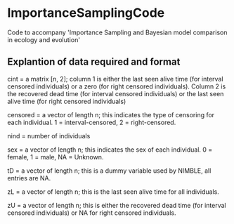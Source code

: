 # ImportanceSamplingCode
Code to accompany 'Importance Sampling and Bayesian model comparison in ecology and evolution'

## Explantion of data required and format

cint = a matrix [n, 2]; column 1 is either the last seen alive time (for interval censored individuals) or a zero (for right censored individuals). Column 2 is the recovered dead time (for interval censored individuals) or the last seen alive time (for right censored individuals)

censored = a vector of length n; this indicates the type of censoring for each individual. 1 = interval-censored, 2 = right-censored.

nind = number of individuals

sex = a vector of length n; this indicates the sex of each individual. 0 = female, 1 = male, NA = Unknown.

tD = a vector of length n; this is a dummy variable used by NIMBLE, all entries are NA.

zL = a vector of length n; this is the last seen alive time for all individuals.

zU = a vector of length n; this is either the recovered dead time (for interval censored individuals) or NA for right censored individuals.

